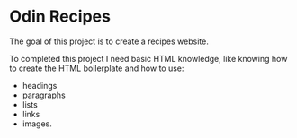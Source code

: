 # Odin Recipes

The goal of this project is to create a recipes website.

To completed this project I need basic HTML knowledge, 
like knowing how to create the HTML boilerplate and how to use:
* headings
* paragraphs
* lists
* links
* images.